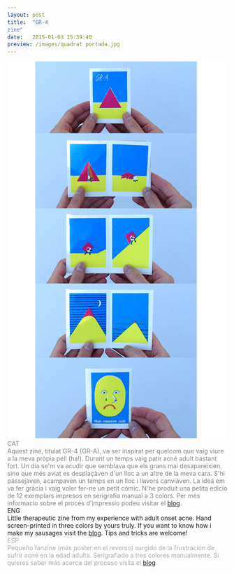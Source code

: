 ```yaml
---
layout: post
title:  "GR-4
zine"
date:   2015-01-03 15:39:40
preview: /images/quadrat portada.jpg
---
```


<div class="row">

  <div class="column">
  <img src="/images/acne_tira.jpg" alt="drawing" width="500">
  </div>

  <div class="column">
<font color="#808080">
CAT<br>
Aquest zine, titulat GR-4 (GR-A), va ser inspirat per quelcom que vaig viure a la meva pròpia pell (ha!). Durant un temps vaig patir acné adult bastant fort. Un dia se'm va acudir que semblava que els grans mai desapareixien, sino que més aviat es desplaçàven d'un lloc a un altre de la meva cara. S'hi passejaven, acampaven un temps en un lloc i llavors canviàven. La idea em va fer gràcia i vaig voler fer-ne un petit còmic.
N'he produit una petita edicio de 12 exemplars impresos en serigrafia manual a 3 colors. Per més informacio sobre el procés d'impressio podeu visitar el <a href="{{ site.baseurl }}/blog/">blog</a>.</font><br>
  </div>
    </div>


<div class="row">

  <div class="column">
  ENG<br>
  Little therapeutic zine from my experience with adult onset acne. Hand screen-printed in three colors by yours truly. If you want to know how i make my sausages visit the <a href="{{ site.baseurl }}/blog/">blog</a>. Tips and tricks are welcome!
  </div>



   <div class="column">
   <font color="#A9A9A9">
   ESP<br>
   Pequeño fanzine (más poster en el reverso) surgido de la frustración de sufrir acné en la edad adulta. Serigrafiado a tres colores manualmente. Si quieres saber más acerca del proceso visita el <a href="{{ site.baseurl }}/blog/">blog</a>.</font><br>
   </div>

 </div>
